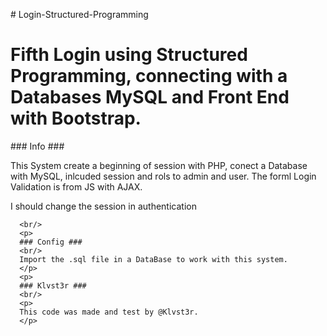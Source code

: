 <html lang="es_MX">
<head>
	<meta charset="utf-8"/>
	<meta name="keywords" content="" />
	<meta name="description" content="" />
	<title>Login-Structured</title>
</head>
<body>
      <p>  
     # Login-Structured-Programming
      </p>
      <h1>
      Fifth Login using Structured Programming, connecting with a Databases MySQL and Front End with Bootstrap.
      </h1>
      <p>
      ### Info ###
      <br/>
      <p>
      This System create a beginning of session with PHP, conect a Database with MySQL, inlcuded session and rols to admin and user.
      The forml Login Validation is from JS with AJAX.
      </p>
      <p>
      I should change the session in authentication
      </p>
      
      <br/>
      <p>
      ### Config ###
      <br/>
      Import the .sql file in a DataBase to work with this system.
      </p>
      <p>
      ### Klvst3r ###
      <br/>
      <p>
      This code was made and test by @Klvst3r.
      </p>
</body>
</html>
